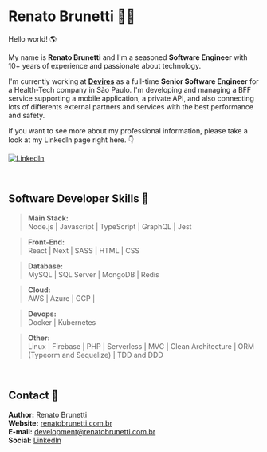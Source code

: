 # Renato Brunetti 🧑‍🚀

Hello world! 🌎<br>

My name is **Renato Brunetti** and I'm a seasoned **Software Engineer** with 10+ years of experience and passionate about technology.

I'm currently working at **[Devires](https://devires.com.br/)** as a full-time **Senior Software Engineer** for a Health-Tech company in São Paulo. I'm developing and managing a BFF service supporting a mobile application, a private API, and also connecting lots of differents external partners and services with the best performance and safety.

If you want to see more about my professional information, please take a look at my LinkedIn page right here. 👇<br>

[![LinkedIn][linkedin-shield]][linkedin-url]

<br>

## Software Developer Skills 💪

> **Main Stack:**<br>
> Node.js |
> Javascript |
> TypeScript |
> GraphQL |
> Jest

> **Front-End:**<br>
> React |
> Next |
> SASS |
> HTML |
> CSS

> **Database:**<br>
> MySQL |
> SQL Server |
> MongoDB |
> Redis

> **Cloud:**<br>
> AWS |
> Azure |
> GCP |

> **Devops:**<br>
> Docker |
> Kubernetes

> **Other:**<br>
> Linux |
> Firebase |
> PHP |
> Serverless |
> MVC |
> Clean Architecture |
> ORM (Typeorm and Sequelize) |
> TDD and DDD

<br>

## Contact 💬

**Author:** Renato Brunetti <br>
**Website:** [renatobrunetti.com.br][website-url] <br>
**E-mail:** [development@renatobrunetti.com.br][email-url] <br>
**Social:** [LinkedIn](https://linkedin.com/in/RenatoCarapiaBrunetti/)

<!-- Link & Image -->
[website-url]: https://www.renatobrunetti.com.br
[email-url]: mailto:development@renatobrunetti.com.br
[linkedin-shield]: https://img.shields.io/badge/-LinkedIn-%230077B5?style=for-the-badge&logo=linkedin&logoColor=white
[linkedin-url]: https://linkedin.com/in/RenatoCarapiaBrunetti/
